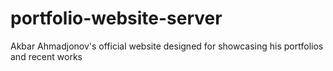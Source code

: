 # portfolio-website-server
Akbar Ahmadjonov's official website designed for showcasing his portfolios and recent works
